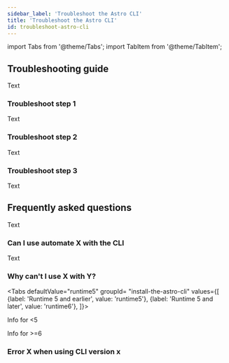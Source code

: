 ```yaml
---
sidebar_label: 'Troubleshoot the Astro CLI'
title: 'Troubleshoot the Astro CLI'
id: troubleshoot-astro-cli
---
```


import Tabs from '@theme/Tabs';
import TabItem from '@theme/TabItem';

## Troubleshooting guide

Text

### Troubleshoot step 1

Text

### Troubleshoot step 2

Text

### Troubleshoot step 3

Text

## Frequently asked questions

Text

### Can I use automate X with the CLI

Text

### Why can't I use X with Y?

<Tabs
    defaultValue="runtime5"
    groupId= "install-the-astro-cli"
    values={[
        {label: 'Runtime 5 and earlier', value: 'runtime5'},
        {label: 'Runtime 5 and later', value: 'runtime6'},
    ]}>
<TabItem value="runtime5">

Info for <5

</TabItem>

<TabItem value="runtime6">

Info for >=6


</TabItem>
</Tabs>

### Error X when using CLI version x